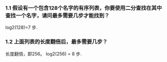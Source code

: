 ### 1.1 假设有一个包含128个名字的有序列表，你要使用二分查找在其中查找一个名字，请问最多需要几步才能找到？
log2(128)=7 步.
### 1.2 上面列表的长度翻倍后，最多需要几步？
长度翻倍，即256。 log2(256) = 8 步.
